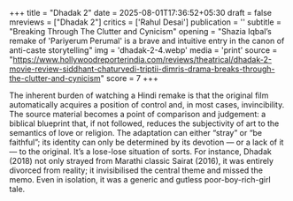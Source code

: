+++
title = "Dhadak 2"
date = 2025-08-01T17:36:52+05:30
draft = false
mreviews = ["Dhadak 2"]
critics = ['Rahul Desai']
publication = ''
subtitle = "Breaking Through The Clutter and Cynicism"
opening = "Shazia Iqbal’s remake of 'Pariyerum Perumal' is a brave and intuitive entry in the canon of anti-caste storytelling"
img = 'dhadak-2-4.webp'
media = 'print'
source = "https://www.hollywoodreporterindia.com/reviews/theatrical/dhadak-2-movie-review-siddhant-chaturvedi-triptii-dimris-drama-breaks-through-the-clutter-and-cynicism"
score = 7
+++

The inherent burden of watching a Hindi remake is that the original film automatically acquires a position of control and, in most cases, invincibility. The source material becomes a point of comparison and judgement: a biblical blueprint that, if not followed, reduces the subjectivity of art to the semantics of love or religion. The adaptation can either “stray” or “be faithful”; its identity can only be determined by its devotion — or a lack of it — to the original. It’s a lose-lose situation of sorts. For instance, Dhadak (2018) not only strayed from Marathi classic Sairat (2016), it was entirely divorced from reality; it invisibilised the central theme and missed the memo. Even in isolation, it was a generic and gutless poor-boy-rich-girl tale.
